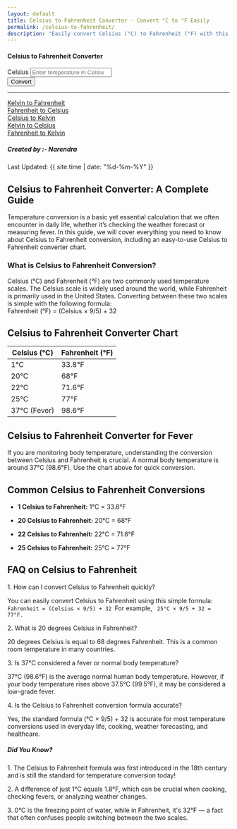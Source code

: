 ```yaml
---
layout: default
title: Celsius to Fahrenheit Converter - Convert °C to °F Easily
permalink: /celsius-to-fahrenheit/
description: "Easily convert Celsius (°C) to Fahrenheit (°F) with this fast and precise calculator. Ideal for weather, cooking, and science needs. Enter your value and get instant results!"
---
```


<div class="container mt-5">
  <div class="row justify-content-center">
    <div class="col-md-6">
      <div class="card shadow-sm">
        <div class="card-header bg-primary text-white text-center">
          <h4>Celsius to Fahrenheit Converter</h4>
        </div>
        <div class="card-body">
          <form id="converter-form">
            <div class="mb-3">
              <label for="celsiusInput" class="form-label">Celsius</label>
              <input type="number" class="form-control" id="celsiusInput" placeholder="Enter temperature in Celsius">
            </div>
            <div class="mb-3 text-center">
              <button type="button" class="btn btn-primary" onclick="convertToFahrenheit()">Convert</button>
            </div>
            <div class="alert alert-info d-none font-monospace fs-3" id="result"></div>
          </form>
        </div>
      </div>
    </div>
  </div>
</div>
<hr>
<div class="row justify-content-center">
  <div class="col-auto">
    <a class="btn btn-light shadow-sm" href="/kelvin-to-fahrenheit">Kelvin to Fahrenheit</a>
  </div>
  <div class="col-auto">
    <a class="btn btn-light shadow-sm" href="/fahrenheit-to-celsius">Fahrenheit to Celsius</a>
  </div>
  <div class="col-auto">
    <a class="btn btn-light shadow-sm" href="/celsius-to-kelvin">Celsius to Kelvin</a>
  </div>
  <div class="col-auto">
    <a class="btn btn-light shadow-sm" href="/kelvin-to-celsius">Kelvin to Celsius</a>
  </div>
  <div class="col-auto">
    <a class="btn btn-light shadow-sm" href="/fahrenheit-to-kelvin">Fahrenheit to Kelvin</a>
  </div>
</div>

 <!-- Article Content -->
 <div class="article-container">
      <div class="d-flex flex-wrap justify-content-between align-items-center mb-4 pb-3 border-bottom">
        <div class="d-flex align-items-center">
          <div class="bg-light p-2 rounded-circle d-flex align-items-center justify-content-center me-3"> <i
              class="fas fa-user text-primary"></i>
          </div>
          <div>
            <h5 class="mb-0">Created by :- Narendra</h5>
          </div>
        </div>
        <div class="text-muted"><i class="fas fa-calendar me-1"></i>Last Updated: {{ site.time | date: "%d-%m-%Y" }} </div>
      </div>
      <!-- What is Section1 -->
      <section class="mb-5">
       <h1 class="pt-4">Celsius to Fahrenheit Converter: A Complete Guide</h1>
<p>Temperature conversion is a basic yet essential calculation that we often encounter in daily life, whether it’s checking the weather forecast or measuring fever. In this guide, we will cover everything you need to know about Celsius to Fahrenheit conversion, including an easy-to-use Celsius to Fahrenheit converter chart. </p>
<h3>What is Celsius to Fahrenheit Conversion?</h3>
<p>Celsius (°C) and Fahrenheit (°F) are two commonly used temperature scales. The Celsius scale is widely used around the world, while Fahrenheit is primarily used in the United States. Converting between these two scales is simple with the following formula:<br>Fahrenheit (°F) = (Celsius × 9/5) + 32</p>
<h2>Celsius to Fahrenheit Converter Chart</h2>
<table class="table table-bordered text-center">
        <thead class="table-primary">
            <tr>
                <th>Celsius (°C)</th>
                <th>Fahrenheit (°F)</th>
            </tr>
        </thead>
        <tbody>
            <tr><td>1°C</td><td>33.8°F</td></tr>
            <tr><td>20°C</td><td>68°F</td></tr>
            <tr><td>22°C</td><td>71.6°F</td></tr>
            <tr><td>25°C</td><td>77°F</td></tr>
            <tr><td>37°C (Fever)</td><td>98.6°F</td></tr>
        </tbody>
    </table>

<h2>Celsius to Fahrenheit Converter for Fever</h2>
<p>If you are monitoring body temperature, understanding the conversion between Celsius and Fahrenheit is crucial. A normal body temperature is around 37&deg;C (98.6&deg;F). Use the chart above for quick conversion.</p>
<h2>Common Celsius to Fahrenheit Conversions</h2>
<ul>
<li><p><strong>1 Celsius to Fahrenheit:</strong> 1&deg;C = 33.8&deg;F</p></li>
<li><p><strong>20 Celsius to Fahrenheit:</strong> 20&deg;C = 68&deg;F</p></li>
<li><p><strong>22 Celsius to Fahrenheit:</strong> 22&deg;C = 71.6&deg;F</p></li>
<li><p><strong>25 Celsius to Fahrenheit:</strong> 25&deg;C = 77&deg;F</p></li>
</ul>

<!-- 
<div class="highlight-box">
          <h5><i class="fas fa-lightbulb text-warning me-2"></i>Example:</h5>
          <p class="mb-0"> Unix Timestamp <code>1617197423</code> → Human-readable Date: <strong>March 31, 2021,   05:57:03 UTC</strong> </p>
        </div>
      </section> -->

 <!-- FAQ Section -->
 <section class="mb-5">
        <h2 class="mb-4">FAQ on Celsius to Fahrenheit</h2>
        <div class="card mb-3 border-0 bg-light">
          <div class="card-body ">
            <div class="fw-bold text-primary"> 1. How can I convert Celsius to Fahrenheit quickly?</div>
            <p class="mb-0"> You can easily convert Celsius to Fahrenheit using this simple formula: <code>Fahrenheit = (Celsius × 9/5) + 32 </code>For example, <code> 25°C × 9/5 + 32 = 77°F. </code></p>
          </div>
        </div>
        <div class="card mb-3 border-0 bg-light">
          <div class="card-body ">
            <div class="fw-bold text-primary"> 2. What is 20 degrees Celsius in Fahrenheit? </div>
            <p class="mb-0">20 degrees Celsius is equal to 68 degrees Fahrenheit. This is a common room temperature in many countries.</p>
          </div>
        </div>
        <div class="card mb-3 border-0 bg-light">
          <div class="card-body ">
            <div class="fw-bold text-primary"> 3. Is 37°C considered a fever or normal body temperature?</div>
            <p class="mb-0">37°C (98.6°F) is the average normal human body temperature. However, if your body temperature rises above 37.5°C (99.5°F), it may be considered a low-grade fever. </p>
          </div>
        </div>
        <div class="card mb-3 border-0 bg-light">
          <div class="card-body ">
            <div class="fw-bold text-primary"> 4. Is the Celsius to Fahrenheit conversion formula accurate? </div>
            <p class="mb-0">Yes, the standard formula (°C × 9/5) + 32 is accurate for most temperature conversions used in everyday life, cooking, weather forecasting, and healthcare. </p>
          </div>
        </div>
      </section>
      <!-- Did You Know? -->
      <div class="card border-0 bg-light mb-2">
        <div class="card-body">
          <h5 class="d-flex align-items-center"><i class="fas fa-info-circle me-3 text-primary"></i>Did You Know? </h5>
          <p class="mb-2"> 1. The Celsius to Fahrenheit formula was first introduced in the 18th century and is still the standard for temperature conversion today! </p>
          <p class="mb-1"> 2. A difference of just 1°C equals 1.8°F, which can be crucial when cooking, checking fevers, or analyzing weather changes. </p>
          <p class="mb-1"> 3. 0°C is the freezing point of water, while in Fahrenheit, it's 32°F — a fact that often confuses people switching between the two scales. </p>
        </div>
      </div>
  









<script src="{{ '/assets/js/celsius-to-fahrenheit.js' | relative_url }}"></script>
